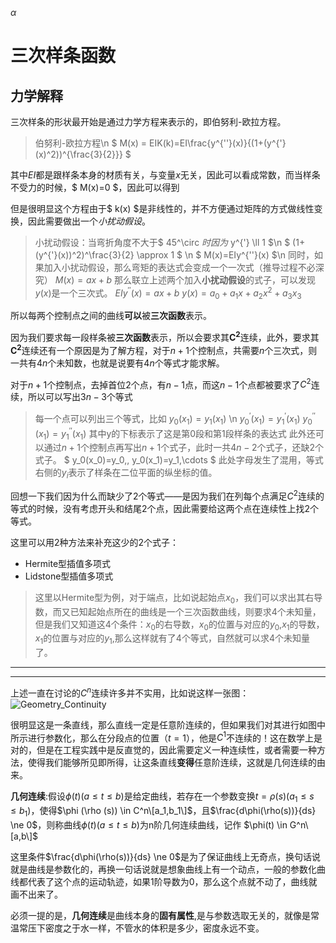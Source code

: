 $\alpha$
# 三次样条函数
## 力学解释
三次样条的形状最开始是通过力学方程来表示的，即伯努利-欧拉方程。
>伯努利-欧拉方程\n
>$ M\(x\) = EIK\(k\)=EI\frac{y^{''}(x)}{(1+(y^{'}(x)^2))^{\frac{3}{2}}} $

其中$EI$都是跟样条本身的材质有关，与变量$x$无关，因此可以看成常数，而当样条不受力的时候，$ M(x)=0 $，因此可以得到

但是很明显这个方程由于$ k(x) $是非线性的，并不方便通过矩阵的方式做线性变换，因此需要做出一个*小扰动假设*。
> 小扰动假设：当弯折角度不大于$ 45^\circ $时
> 因为$ y^{'} \ll 1 $\n
> $ \(1+(y^{'}(x))^2\)^\frac{3}{2} \approx 1 $ \n
> $ M(x)=EIy^{''}(x) $\n
同时，如果加入小扰动假设，那么弯矩的表达式会变成一个一次式（推导过程不必深究）
> $M(x)=ax+b$
那么联立上述两个加入**小扰动假设**的式子，可以发现$y(x)$是一个三次式。
> $EIy^{''}(x)=ax+b$
> $y(x)=a_0 + a_1x + a_2x^2 + a_3x_3$

所以每两个控制点之间的曲线**可以**被**三次函数**表示。

因为我们要求每一段样条被**三次函数**表示，所以会要求其$\boldsymbol{C^2}$连续，此外，要求其$\boldsymbol{C^2}$连续还有一个原因是为了解方程，对于$n+1$个控制点，共需要$n$个三次式，则一共有$4n$个未知数，也就是说要有$4n$个等式才能求解。

对于$n+1$个控制点，去掉首位$2$个点，有$n-1$点，而这$n-1$个点都被要求了$C^2$连续，所以可以写出$3n-3$个等式
> 每一个点可以列出三个等式，比如
> $y_0(x_1)=y_1(x_1)$ \n
> $y_0^{'}(x_1)=y_1^{'}(x_1)$
> $y_0^{''}(x_1)=y_1^{''}(x_1)$
> 其中y的下标表示了这是第0段和第1段样条的表达式
此外还可以通过$n+1$个控制点再写出$n+1$个式子，此时一共$4n-2$个式子，还缺2个式子。
> $ y_0(x_0)=y_0,\, y_0(x_1)=y_1,\cdots $
> 此处字母发生了混用，等式右侧的$y_i$表示了样条在二位平面的纵坐标的值。

回想一下我们因为什么而缺少了2个等式——是因为我们在列每个点满足$C^2$连续的等式的时候，没有考虑开头和结尾2个点，因此需要给这两个点在连续性上找2个等式。

这里可以用2种方法来补充这少的2个式子：
+ Hermite型插值多项式
+ Lidstone型插值多项式

> 这里以Hermite型为例，对于端点，比如说起始点$x_0$，我们可以求出其右导数，而又已知起始点所在的曲线是一个三次函数曲线，则要求4个未知量，但是我们又知道这4个条件：$x_0$的右导数，$x_0$的位置与对应的$y_0$,$x_1$的导数，$x_1$的位置与对应的$y_1$,那么这样就有了4个等式，自然就可以求4个未知量了。
---

---
上述一直在讨论的$C^n$连续许多并不实用，比如说这样一张图：
![Geometry_Continuity](./images/Geometry_Continuity.png)

很明显这是一条直线，那么直线一定是任意阶连续的，但如果我们对其进行如图中所示进行参数化，那么在分段点的位置（$t=1$），他是$C^1$不连续的！这在数学上是对的，但是在工程实践中是反直觉的，因此需要定义一种连续性，或者需要一种方法，使得我们能够所见即所得，让这条直线**变得**任意阶连续，这就是几何连续的由来。

**几何连续**:假设$\phi (t)(a\le t \le b)$是给定曲线，若存在一个参数变换$t=\rho (s)(a_1 \le s \le b_1)$，使得$\phi (\rho (s)) \in C^n\[a_1,b_1\]$，且$\frac{d\phi(\rho(s))}{ds} \ne 0$，则称曲线$\phi(t)(a \le t \le b)$为n阶几何连续曲线，记作
$\phi(t) \in G^n\[a,b\]$

这里条件$\frac{d\phi(\rho(s))}{ds} \ne 0$是为了保证曲线上无奇点，换句话说就是曲线是参数化的，再换一句话说就是想象曲线上有一个动点，一般的参数化曲线都代表了这个点的运动轨迹，如果1阶导数为0，那么这个点就不动了，曲线就画不出来了。

必须一提的是，**几何连续**是曲线本身的**固有属性**,是与参数选取无关的，就像是常温常压下密度之于水一样，不管水的体积是多少，密度永远不变。